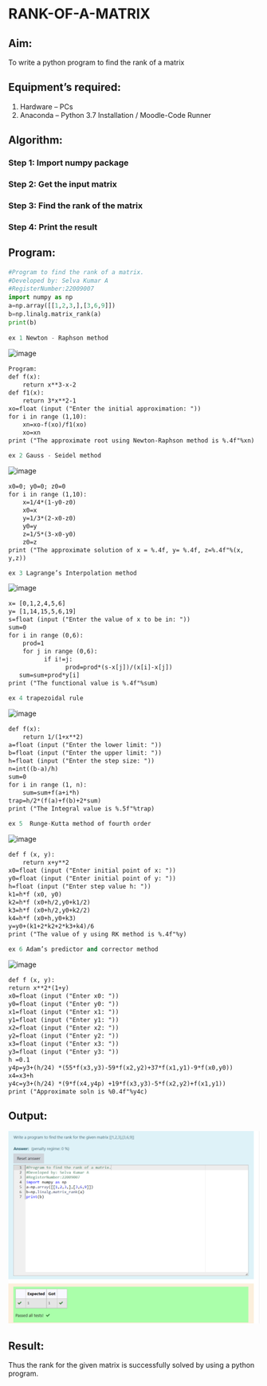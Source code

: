 # RANK-OF-A-MATRIX

## Aim:
To write a python program to find the rank of a matrix

## Equipment’s required:
1. 	Hardware – PCs
2. 	Anaconda – Python 3.7 Installation / Moodle-Code Runner

## Algorithm:

### Step 1: Import numpy package
### Step 2: Get the input matrix
### Step 3: Find the rank of the matrix
### Step 4: Print the result

## Program:
```python
#Program to find the rank of a matrix.
#Developed by: Selva Kumar A
#RegisterNumber:22009007
import numpy as np
a=np.array([[1,2,3,],[3,6,9]])
b=np.linalg.matrix_rank(a)
print(b)
```
~~~ python
ex 1 Newton - Raphson method
~~~
![image](https://github.com/Selvakumar525/RANK-OF-A-MATRIX/assets/120643262/587741a0-a420-4c65-8ca7-71bdf7156eac)
~~~
Program:
def f(x):
    return x**3-x-2
def f1(x):
    return 3*x**2-1
xo=float (input ("Enter the initial approximation: "))
for i in range (1,10):
    xn=xo-f(xo)/f1(xo)
    xo=xn
print ("The approximate root using Newton-Raphson method is %.4f"%xn)
~~~
~~~ python
ex 2 Gauss - Seidel method
~~~
![image](https://github.com/Selvakumar525/RANK-OF-A-MATRIX/assets/120643262/272ddae4-771c-4837-a8ed-f2b27c860613)
~~~
x0=0; y0=0; z0=0
for i in range (1,10):
    x=1/4*(1-y0-z0)
    x0=x
    y=1/3*(2-x0-z0)
    y0=y
    z=1/5*(3-x0-y0)
    z0=z
print ("The approximate solution of x = %.4f, y= %.4f, z=%.4f"%(x, y,z))
~~~
~~~ python
ex 3 Lagrange’s Interpolation method
~~~
![image](https://github.com/Selvakumar525/RANK-OF-A-MATRIX/assets/120643262/f205bd83-723d-4f2e-b72b-413640bcf901)
~~~
x= [0,1,2,4,5,6]
y= [1,14,15,5,6,19]
s=float (input ("Enter the value of x to be in: "))
sum=0
for i in range (0,6):
    prod=1
    for j in range (0,6):
          if i!=j:
                prod=prod*(s-x[j])/(x[i]-x[j])
   sum=sum+prod*y[i]
print ("The functional value is %.4f"%sum)
~~~
~~~ python
ex 4 trapezoidal rule
~~~
![image](https://github.com/Selvakumar525/RANK-OF-A-MATRIX/assets/120643262/426d825e-ed10-434d-91ca-4453c46ef24b)
~~~
def f(x):
    return 1/(1+x**2)
a=float (input ("Enter the lower limit: "))
b=float (input ("Enter the upper limit: "))
h=float (input ("Enter the step size: "))
n=int((b-a)/h)
sum=0
for i in range (1, n):
    sum=sum+f(a+i*h)
trap=h/2*(f(a)+f(b)+2*sum)
print ("The Integral value is %.5f"%trap)
~~~
~~~ python
ex 5  Runge-Kutta method of fourth order
~~~
![image](https://github.com/Selvakumar525/RANK-OF-A-MATRIX/assets/120643262/0861a72d-aa19-436d-9b2c-d1411d1fa5b1)
~~~
def f (x, y):
    return x+y**2
x0=float (input ("Enter initial point of x: "))
y0=float (input ("Enter initial point of y: "))
h=float (input ("Enter step value h: "))
k1=h*f (x0, y0)
k2=h*f (x0+h/2,y0+k1/2)
k3=h*f (x0+h/2,y0+k2/2)
k4=h*f (x0+h,y0+k3)
y=y0+(k1+2*k2+2*k3+k4)/6
print ("The value of y using RK method is %.4f"%y)
~~~
~~~ python
ex 6 Adam’s predictor and corrector method
~~~
![image](https://github.com/Selvakumar525/RANK-OF-A-MATRIX/assets/120643262/704f59d5-d47e-49ba-ae09-79520d2f7ebe)
~~~
def f (x, y):
return x**2*(1+y)
x0=float (input ("Enter x0: "))
y0=float (input ("Enter y0: "))
x1=float (input ("Enter x1: "))
y1=float (input ("Enter y1: "))
x2=float (input ("Enter x2: "))
y2=float (input ("Enter y2: "))
x3=float (input ("Enter x3: "))
y3=float (input ("Enter y3: "))
h =0.1
y4p=y3+(h/24) *(55*f(x3,y3)-59*f(x2,y2)+37*f(x1,y1)-9*f(x0,y0))
x4=x3+h
y4c=y3+(h/24) *(9*f(x4,y4p) +19*f(x3,y3)-5*f(x2,y2)+f(x1,y1))
print ("Approximate soln is %0.4f"%y4c)
~~~

## Output:
![](Rank%20of%20a%20matrix.png)

## Result:
Thus the rank for the given matrix is successfully solved by  using a python program.

